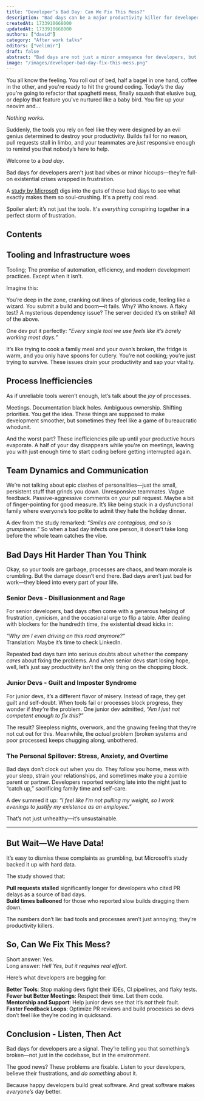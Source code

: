 ```yaml
---
title: "Developer’s Bad Day: Can We Fix This Mess?"
description: "Bad days can be a major productivity killer for developers. Learn how tooling and infrastructure issues, process inefficiencies, team dynamics, and personal struggles contribute to these frustrating experiences, and what you can do to fix the mess."
createdAt: 1733910668000
updatedAt: 1733910668000
authors: ["david"]
category: "After work talks"
editors: ["velimir"]
draft: false
abstract: "Bad days are not just a minor annoyance for developers, but seemingly a full-blown existential crisis. A study by Microsoft reveals that tooling and infrastructure issues, process inefficiencies, team dynamics, and personal struggles can combine to create a perfect storm of frustration. This article explores the common causes of bad days among developers, from the frustrations of unreliable tools and inefficient processes to the emotional toll of feeling undervalued and unsupported. It also presents data-driven evidence of the impact of these issues on productivity and offers practical solutions for fixing the problems that contribute to these frustrating experiences."
image: "/images/developer-bad-day-fix-this-mess.png"
---
```



You all know the feeling. You roll out of bed, half a bagel in one hand, coffee in the other, and you're ready to hit the ground coding. Today’s the day you're going to refactor that spaghetti mess, finally squash that elusive bug, or deploy that feature you've nurtured like a baby bird. You fire up your neovim and...

*Nothing works.*

Suddenly, the tools you rely on feel like they were designed by an evil genius determined to destroy your productivity. Builds fail for no reason, pull requests stall in limbo, and your teammates are *just* responsive enough to remind you that nobody’s here to help. 

Welcome to a *bad day*.

Bad days for developers aren't just bad vibes or minor hiccups—they’re full-on existential crises wrapped in frustration. 

A [study by Microsoft](https://arxiv.org/pdf/2410.18379) digs into the guts of these bad days to see what exactly makes them so soul-crushing. It's a pretty cool read. 

Spoiler alert: it’s not just the tools. It's *everything* conspiring together in a perfect storm of frustration.

## Contents

## Tooling and Infrastructure woes

Tooling; The promise of automation, efficiency, and modern development practices. Except when it isn’t. 

Imagine this:  

You’re deep in the zone, cranking out lines of glorious code, feeling like a wizard. You submit a build and boom—it fails. Why? Who knows. A flaky test? A mysterious dependency issue? The server decided it’s on strike? All of the above. 

One dev put it perfectly: *“Every single tool we use feels like it’s barely working most days.”*

It’s like trying to cook a family meal and your oven’s broken, the fridge is warm, and you only have spoons for cutlery. You’re not cooking; you’re just trying to survive. These issues drain your productivity and sap your vitality.

## Process Inefficiencies  

As if unreliable tools weren’t enough, let’s talk about the *joy* of processes.

Meetings. Documentation black holes. Ambiguous ownership. Shifting priorities. You get the idea. These things are supposed to make development smoother, but sometimes they feel like a game of bureaucratic whodunit. 

And the worst part? These inefficiencies pile up until your productive hours evaporate. A half of your day disappears while you're on meetings, leaving you with just enough time to start coding before getting interrupted again.

## Team Dynamics and Communication

We’re not talking about epic clashes of personalities—just the small, persistent stuff that grinds you down. Unresponsive teammates. Vague feedback. Passive-aggressive comments on your pull request. Maybe a bit of finger-pointing for good measure. It’s like being stuck in a dysfunctional family where everyone’s too polite to admit they hate the holiday dinner.

A dev from the study remarked: *“Smiles are contagious, and so is grumpiness.”* So when a bad day infects one person, it doesn’t take long before the whole team catches the vibe.

## Bad Days Hit Harder Than You Think  

Okay, so your tools are garbage, processes are chaos, and team morale is crumbling. But the damage doesn’t end there. Bad days aren’t just bad for work—they bleed into every part of your life.

### Senior Devs - Disillusionment and Rage  

For senior developers, bad days often come with a generous helping of frustration, cynicism, and the occasional urge to flip a table. After dealing with blockers for the hundredth time, the existential dread kicks in:

*“Why am I even driving on this road anymore?”*  
Translation: Maybe it’s time to check LinkedIn.

Repeated bad days turn into serious doubts about whether the company *cares* about fixing the problems. And when senior devs start losing hope, well, let’s just say productivity isn’t the only thing on the chopping block.

### Junior Devs - Guilt and Imposter Syndrome  

For junior devs, it’s a different flavor of misery. Instead of rage, they get guilt and self-doubt. When tools fail or processes block progress, they wonder if *they’re* the problem. One junior dev admitted, *“Am I just not competent enough to fix this?”*

The result? Sleepless nights, overwork, and the gnawing feeling that they’re not cut out for this. Meanwhile, the *actual* problem (broken systems and poor processes) keeps chugging along, unbothered.

### The Personal Spillover: Stress, Anxiety, and Overtime  

Bad days don’t clock out when you do. They follow you home, mess with your sleep, strain your relationships, and sometimes make you a zombie parent or partner. Developers reported working late into the night just to “catch up,” sacrificing family time and self-care. 

A dev summed it up: *“I feel like I’m not pulling my weight, so I work evenings to justify my existence as an employee.”*

That’s not just unhealthy—it’s unsustainable.

---

## But Wait—We Have Data!

It’s easy to dismiss these complaints as grumbling, but Microsoft’s study backed it up with hard data. 

The study showed that:

**Pull requests stalled** significantly longer for developers who cited PR delays as a source of bad days.  
**Build times ballooned** for those who reported slow builds dragging them down.

The numbers don’t lie: bad tools and processes aren’t just annoying; they’re productivity killers.

## So, Can We Fix This Mess?

Short answer: Yes.  
Long answer: *Hell Yes, but it requires real effort.*

Here’s what developers are begging for:

**Better Tools**: Stop making devs fight their IDEs, CI pipelines, and flaky tests.  
**Fewer but Better Meetings**: Respect their time. Let them code.  
**Mentorship and Support**: Help junior devs see that it’s *not* their fault.  
**Faster Feedback Loops**: Optimize PR reviews and build processes so devs don’t feel like they’re coding in quicksand.

## Conclusion - Listen, Then Act

Bad days for developers are a signal. They’re telling you that something’s broken—not just in the codebase, but in the environment. 

The good news? These problems are fixable. Listen to your developers, believe their frustrations, and *do something* about it.

Because happy developers build great software. And great software makes *everyone’s* day better.
